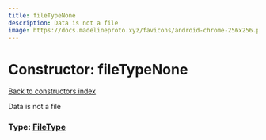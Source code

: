 ```yaml
---
title: fileTypeNone
description: Data is not a file
image: https://docs.madelineproto.xyz/favicons/android-chrome-256x256.png
---
```

# Constructor: fileTypeNone  
[Back to constructors index](index.md)



Data is not a file




### Type: [FileType](../types/FileType.md)



